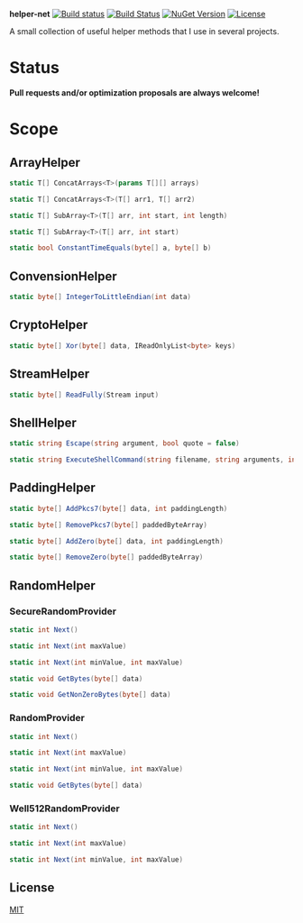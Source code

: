 **helper-net** [![Build status](https://img.shields.io/appveyor/ci/bitbeans/helper-net.svg?style=flat-square)](https://ci.appveyor.com/project/bitbeans/helper-net) [![Build Status](https://img.shields.io/travis/bitbeans/helper-net.svg?style=flat-square)](https://travis-ci.org/bitbeans/helper-net) [![NuGet Version](https://img.shields.io/nuget/v/helper-net.svg?style=flat-square)](https://www.nuget.org/packages/helper-net/) [![License](http://img.shields.io/badge/license-MIT-green.svg?style=flat-square)](https://github.com/bitbeans/helper-net/blob/master/LICENSE.md)

A small collection of useful helper methods that I use in several projects.


# Status #

**Pull requests and/or optimization proposals are always welcome!**

# Scope #

## ArrayHelper ##

```csharp 
static T[] ConcatArrays<T>(params T[][] arrays)
```

```csharp 
static T[] ConcatArrays<T>(T[] arr1, T[] arr2)
```

```csharp 
static T[] SubArray<T>(T[] arr, int start, int length)
```

```csharp 
static T[] SubArray<T>(T[] arr, int start)
```

```csharp 
static bool ConstantTimeEquals(byte[] a, byte[] b)
```

## ConvensionHelper ##

```csharp 
static byte[] IntegerToLittleEndian(int data)
```

## CryptoHelper ##

```csharp 
static byte[] Xor(byte[] data, IReadOnlyList<byte> keys)
```

## StreamHelper ##

```csharp 
static byte[] ReadFully(Stream input)
```

## ShellHelper ##

```csharp 
static string Escape(string argument, bool quote = false)
```

```csharp 
static string ExecuteShellCommand(string filename, string arguments, int timeout = 9000)
```

## PaddingHelper ##

```csharp 
static byte[] AddPkcs7(byte[] data, int paddingLength)
```

```csharp 
static byte[] RemovePkcs7(byte[] paddedByteArray)
```

```csharp 
static byte[] AddZero(byte[] data, int paddingLength)
```

```csharp 
static byte[] RemoveZero(byte[] paddedByteArray)
```

## RandomHelper ##

### SecureRandomProvider ###

```csharp 
static int Next()
```

```csharp 
static int Next(int maxValue)
```

```csharp 
static int Next(int minValue, int maxValue)
```

```csharp 
static void GetBytes(byte[] data)
```

```csharp 
static void GetNonZeroBytes(byte[] data)
```

### RandomProvider ###

```csharp 
static int Next()
```

```csharp 
static int Next(int maxValue)
```

```csharp 
static int Next(int minValue, int maxValue)
```

```csharp 
static void GetBytes(byte[] data)
```

### Well512RandomProvider ###

```csharp 
static int Next()
```

```csharp 
static int Next(int maxValue)
```

```csharp 
static int Next(int minValue, int maxValue)
```

## License
[MIT](https://en.wikipedia.org/wiki/MIT_License)